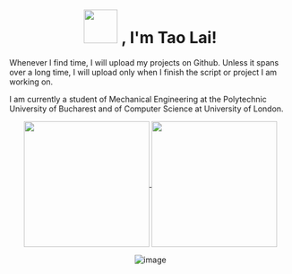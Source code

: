 
<div align="center">

  <!-- Introductory Greeting -->
  <h1>
    <img src="https://media1.giphy.com/media/Lpnun3kJinrVRGmi8a/giphy.gif" width="60">
    , I'm Tao Lai!
  </h1>
  
  <!-- Introductory Paragraph -->
  <p align="left">
  Whenever I find time, I will upload my projects on Github. Unless it spans over a long time, I will upload only when I finish the script or project I am working on.
  </p>
  
  <!-- Introductory Paragraph -->
  <p align="left">
  I am currently a student of Mechanical Engineering at the Polytechnic University of Bucharest and of Computer Science at University of London. 
  </p>
  
   <!-- Github Stats -->
  <a href="https://github.com/anuraghazra/github-readme-stats">
    <img align="center" src="https://github-readme-stats.vercel.app/api?username=laiadriantao" style="height: 16em"/>
  </a>
  
  <!-- Most Used Languages Stats -->
  <a href="https://github.com/anuraghazra/github-readme-stats">
    <img align="center" src="https://github-readme-stats.vercel.app/api/top-langs/?username=laiadriantao" style="height: 16em"/>
  </a>

  ![image](https://www.codewars.com/users/laiadriantao/badges/large)
</div>
